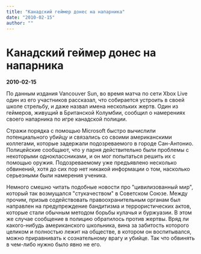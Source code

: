 ```yaml
---
title: "Канадский геймер донес на напарника"
date: "2010-02-15"
author: ""
---
```


# Канадский геймер донес на напарника

**2010-02-15** 

По данным издания Vancouver Sun, во время матча по сети Xbox Live один из его участников рассказал, что собирается устроить в своей школе стрельбу, и даже назвал имена нескольких жертв. Один из геймеров, живущий в Британской Колумбии, сообщил о намерениях своего напарника по игре канадской полиции.

Стражи порядка с помощью Microsoft быстро вычислили потенциального убийцу и связались со своими американскими коллегами, которые задержали подозреваемого в городе Сан-Антонио. Полицейские сообщают, что у парня действительно были проблемы с некоторыми одноклассниками, и он мог попытаться решить их с помощью оружия. Подозреваемому уже предъявлено несколько обвинений, хотя до сих пор нет никакой информации о том, насколько серьезными были намерения ученика.

Немного смешно читать подобные новости про "цивилизованный мир", который так возмущался "стукачеством" в Советском Союзе. Между прочим, призыв содействовать правоохранительным органам был направлен на предупреждение бандитизма и террористических актов, которые стали обычным методом борьбы кулачья и буржуазии. В этом же случае сообщение в полицию обратилось против жертвы. Вряд ли какого-нибудь американского школьника, вина за забитость которого целиком и полностью лежит на обществе, в котором он воспитывался, можно приравнивать к сознательному врагу и убийце. Так что обвинять в чем-либо нужно было явно не его.